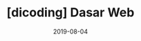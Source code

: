 ---
title:  "[dicoding] Dasar Web"
date:   2019-08-04
demo_url: /assets/demos/dicoding-dasar-web/
---